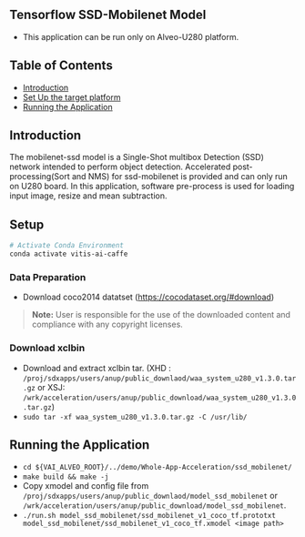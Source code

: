 ## Tensorflow SSD-Mobilenet Model
* This application can be run only on Alveo-U280 platform.

## Table of Contents

- [Introduction](#Introduction)
- [Set Up the target platform](#Setup)
- [Running the Application](#Running-the-Application)

## Introduction
The mobilenet-ssd model is a Single-Shot multibox Detection (SSD) network intended to perform object detection. Accelerated post-processing(Sort and NMS) for ssd-mobilenet is provided and can only run on U280 board. In this application, software pre-process is used for loading input image, resize and mean subtraction.

## Setup
```sh
# Activate Conda Environment
conda activate vitis-ai-caffe
```

### Data Preparation
- Download coco2014 datatset (https://cocodataset.org/#download)
> **Note:** User is responsible for the use of the downloaded content and compliance with any copyright licenses.

### Download xclbin
- Download and extract xclbin tar. (XHD : `/proj/sdxapps/users/anup/public_downlaod/waa_system_u280_v1.3.0.tar.gz` or XSJ: `/wrk/acceleration/users/anup/public_download/waa_system_u280_v1.3.0.tar.gz`)
- `sudo tar -xf waa_system_u280_v1.3.0.tar.gz -C /usr/lib/`

## Running the Application
- `cd ${VAI_ALVEO_ROOT}/../demo/Whole-App-Acceleration/ssd_mobilenet/`
- `make build && make -j`
- Copy xmodel and config file from `/proj/sdxapps/users/anup/public_downlaod/model_ssd_mobilenet` or `/wrk/acceleration/users/anup/public_download/model_ssd_mobilenet`.
- `./run.sh model_ssd_mobilenet/ssd_mobilenet_v1_coco_tf.prototxt model_ssd_mobilenet/ssd_mobilenet_v1_coco_tf.xmodel <image path>`

